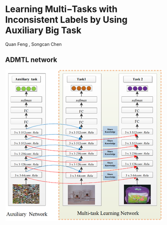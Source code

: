 # Learning Multi−Tasks with Inconsistent Labels by Using Auxiliary Big Task
Quan Feng , Songcan Chen
## ADMTL network
![](ADMTL.png)
